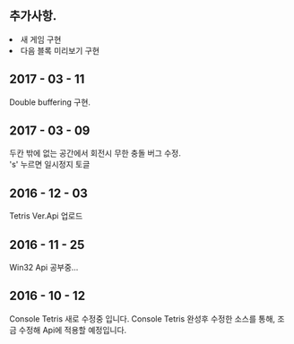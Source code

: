 <h2>추가사항.</h2>
<li>새 게임 구현</li>
<li>다음 블록 미리보기 구현</li>

2017 - 03 - 11
--------------------------------------------------------
Double buffering 구현.

2017 - 03 - 09
--------------------------------------------------------
두칸 밖에 없는 공간에서 회전시 무한 충돌 버그 수정.<br/>
's' 누르면 일시정지 토글

2016 - 12 - 03
--------------------------------------------------------
Tetris Ver.Api 업로드

2016 - 11 - 25
--------------------------------------------------------
Win32 Api 공부중...

2016 - 10 - 12
--------------------------------------------------------
Console Tetris 새로 수정중 입니다.
Console Tetris 완성후 수정한 소스를 통해, 조금 수정해 Api에 적용할 예정입니다.
